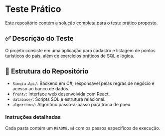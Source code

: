 # Teste Prático

Este repositório contém a solução completa para o teste prático proposto.

## ✅ Descrição do Teste
O projeto consiste em uma aplicação para cadastro e listagem de pontos turísticos do país, além de exercícios práticos de SQL e lógica.

## 📂 Estrutura do Repositório

- `Sinqia.Api/`: Backend em C#, responsável pelas regras de negócio e acesso ao banco de dados.
- `front/`: Interface web desenvolvida com React.
- `database/`: Scripts SQL e estrutura relacional.
- `algoritmo/`: Algoritmo passo-a-passo para troca de pneu.

### Instruções detalhadas
Cada pasta contém um `README.md` com os passos específicos de execução.
